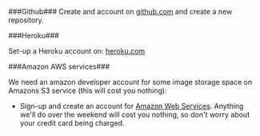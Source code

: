 ###Github###
Create and account on [github.com](http://www.github.com) and create a new repository.

###Heroku###

Set-up a Heroku account on:  [heroku.com](https://www.heroku.com/)

###Amazon AWS services###

We need an amazon developer account for some image storage space on Amazons S3 service (this will cost you nothing):

* Sign-up and create an account for [Amazon Web Services](http://aws.amazon.com/). Anything we'll do over the weekend will cost you nothing, so don't worry about your credit card being charged.
